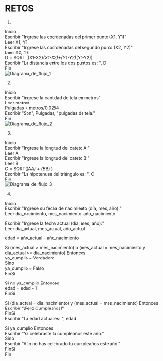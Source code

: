 # RETOS

1. 
Inicio  
Escribir "Ingrese las coordenadas del primer punto (X1, Y1)"  
Leer X1, Y1    
Escribir "Ingrese las coordenadas del segundo punto (X2, Y2)"  
Leer X2, Y2  
D = SQRT ((X1-X2)*(X1-X2)+(Y1-Y2)*(Y1-Y2))  
Escribir "La distancia entre los dos puntos es: ", D  
Fin  
![Diagrama_de_flujo_1](/IMAGENES/Reto%201.png)  

2.   
Inicio     
Escribir "ingrese la cantidad de tela en metros"  
Leer metros   
Pulgadas = metros/0.0254  
Escribir "Son", Pulgadas, "pulgadas de tela."  
Fin  
![Diagrama_de_flujo_2](/IMAGENES/Reto%202.png)  

3.   
Inicio  
Escribir "Ingrese la longitud del cateto A:"  
Leer A  
Escribir "Ingrese la longitud del cateto B:"  
Leer B  
C = SQRT((A*A) + (B*B) )  
Escribir "La hipotenusa del triángulo es: ", C  
Fin  
![Diagrama_de_flujo_3](/IMAGENES/Reto%203.jpg)  

4. 
Inicio  
Escribir "Ingrese su fecha de nacimiento (día, mes, año):"  
Leer dia_nacimiento, mes_nacimiento, año_nacimiento  

Escribir "Ingrese la fecha actual (día, mes, año):"  
Leer dia_actual, mes_actual, año_actual  

edad = año_actual - año_nacimiento  

Si (mes_actual > mes_nacimiento) o (mes_actual = mes_nacimiento y dia_actual >= dia_nacimiento) Entonces  
ya_cumplio = Verdadero  
Sino  
ya_cumplio = Falso  
FinSi  

Si no ya_cumplio Entonces  
edad = edad - 1  
FinSi  

Si (dia_actual = dia_nacimiento) y (mes_actual = mes_nacimiento) Entonces  
Escribir "¡Feliz Cumpleaños!"  
FinSi  
Escribir "La edad actual es: ", edad  

Si ya_cumplio Entonces  
Escribir "Ya celebraste tu cumpleaños este año."  
Sino  
Escribir "Aún no has celebrado tu cumpleaños este año."       
FinSi  
Fin


